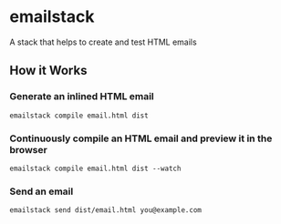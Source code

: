 # emailstack

A stack that helps to create and test HTML emails

## How it Works

### Generate an inlined HTML email

```
emailstack compile email.html dist
```

### Continuously compile an HTML email and preview it in the browser

```
emailstack compile email.html dist --watch
```

### Send an email

```
emailstack send dist/email.html you@example.com
```
